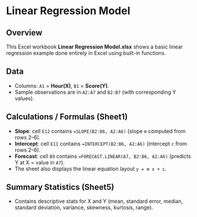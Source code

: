 # Linear Regression Model

## Overview
This Excel workbook **Linear Regression Model.xlsx** shows a basic linear regression example done entirely in Excel using built-in functions.

## Data
- Columns: `A1` = **Hour(X)**, `B1` = **Score(Y)**.  
- Sample observations are in `A2:A7` and `B2:B7` (with corresponding Y values).

## Calculations / Formulas (Sheet1)
- **Slope**: cell `E12` contains `=SLOPE(B2:B6, A2:A6)` (slope `m` computed from rows 2–6).  
- **Intercept**: cell `E11` contains `=INTERCEPT(B2:B6, A2:A6)` (intercept `c` from rows 2–6).  
- **Forecast**: cell `B9` contains `=FORECAST.LINEAR(A7, B2:B6, A2:A6)` (predicts Y at X = value in `A7`).  
- The sheet also displays the linear equation layout `y = m x + c`.

## Summary Statistics (Sheet5)
- Contains descriptive stats for X and Y (mean, standard error, median, standard deviation, variance, skewness, kurtosis, range).




